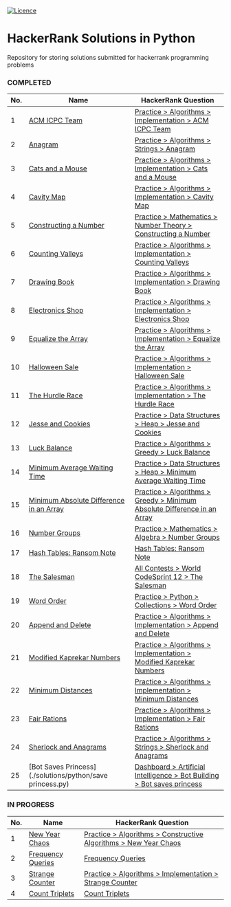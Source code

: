 [![Licence](https://img.shields.io/github/license/Ileriayo/markdown-badges?style=for-the-badge)](./LICENSE)


# HackerRank Solutions in Python
Repository for storing solutions submitted for hackerrank programming problems

### COMPLETED

| No. | Name                                                                                                     | HackerRank Question                                                                                                                                        | 
|-----|----------------------------------------------------------------------------------------------------------|------------------------------------------------------------------------------------------------------------------------------------------------------------|
| 1   | [ACM ICPC Team](./solutions/python/acm-icpc-team.py)                                                     | [Practice > Algorithms > Implementation > ACM ICPC Team](https://www.hackerrank.com/challenges/acm-icpc-team/problem)                                      |
| 2   | [Anagram](./solutions/python/anagram.py)                                                                 | [Practice > Algorithms > Strings > Anagram](https://www.hackerrank.com/challenges/anagram/problem)                                                         |
| 3   | [Cats and a Mouse](./solutions/python/cats-and-a-mouse.py)                                               | [Practice > Algorithms > Implementation > Cats and a Mouse](https://www.hackerrank.com/challenges/cats-and-a-mouse/problem)                                |
| 4   | [Cavity Map](./solutions/python/cavity-map.py)                                                           | [Practice > Algorithms > Implementation > Cavity Map](https://www.hackerrank.com/challenges/cavity-map/problem)                                            |
| 5   | [Constructing a Number](./solutions/python/constructing-a-number.py)                                     | [Practice > Mathematics > Number Theory > Constructing a Number](https://www.hackerrank.com/challenges/constructing-a-number/problem)                      |
| 6   | [Counting Valleys](./solutions/python/counting-valleys.py)                                               | [Practice > Algorithms > Implementation > Counting Valleys](https://www.hackerrank.com/challenges/counting-valleys/problem)                                |
| 7   | [Drawing Book](./solutions/python/drawing-book.py)                                                       | [Practice > Algorithms > Implementation > Drawing Book](https://www.hackerrank.com/challenges/drawing-book/problem)                                        |
| 8   | [Electronics Shop](./solutions/python/electronics-shop.py)                                               | [Practice > Algorithms > Implementation > Electronics Shop](https://www.hackerrank.com/challenges/electronics-shop/problem)                                |
| 9   | [Equalize the Array](./solutions/python/equalize-the-array.py)                                           | [Practice > Algorithms > Implementation > Equalize the Array](https://www.hackerrank.com/challenges/equality-in-a-array/problem)                           |
| 10  | [Halloween Sale](./solutions/python/halloween-sale.py)                                                   | [Practice > Algorithms > Implementation > Halloween Sale](https://www.hackerrank.com/challenges/halloween-sale/problem)                                    |
| 11  | [The Hurdle Race](./solutions/python/the-hurdle-race.py)                                                 | [Practice > Algorithms > Implementation > The Hurdle Race](https://www.hackerrank.com/challenges/the-hurdle-race/problem)                                  |
| 12  | [Jesse and Cookies](./solutions/python/jesse-and-cookies.py)                                             | [Practice > Data Structures > Heap > Jesse and Cookies](https://www.hackerrank.com/challenges/jesse-and-cookies/problem)                                   |
| 13  | [Luck Balance](./solutions/python/luck-balance.py)                                                       | [Practice > Algorithms > Greedy > Luck Balance](https://www.hackerrank.com/challenges/luck-balance/)                                                       |
| 14  | [Minimum Average Waiting Time](./solutions/python/minimum-average-waiting-time.py)                       | [Practice > Data Structures > Heap > Minimum Average Waiting Time](https://www.hackerrank.com/challenges/minimum-average-waiting-time/problem)             |
| 15  | [Minimum Absolute Difference in an Array](./solutions/python/minimum-absolute-difference-in-an-array.py) | [Practice > Algorithms > Greedy > Minimum Absolute Difference in an Array](https://www.hackerrank.com/challenges/minimum-absolute-difference-in-an-array/) |
| 16  | [Number Groups](./solutions/python/number-groups.py)                                                     | [Practice > Mathematics > Algebra > Number Groups](https://www.hackerrank.com/challenges/number-groups/problem)                                            |
| 17  | [Hash Tables: Ransom Note](./solutions/python/ransom-note.py)                                            | [Hash Tables: Ransom Note](https://www.hackerrank.com/challenges/ctci-ransom-note/problem)                                                                 |
| 18  | [The Salesman](./solutions/python/the-salesman.py)                                                       | [All Contests > World CodeSprint 12 > The Salesman](https://www.hackerrank.com/contests/world-codesprint-12/challenges/the-salesman/problem)               |
| 19  | [Word Order](./solutions/python/word-order.py)                                                           | [Practice > Python > Collections > Word Order](https://www.hackerrank.com/challenges/word-order/problem)                                                   |
| 20  | [Append and Delete](./solutions/python/append-and-delete.py)                                             | [Practice > Algorithms > Implementation > Append and Delete](https://www.hackerrank.com/challenges/append-and-delete/problem)                              |
| 21  | [Modified Kaprekar Numbers](./solutions/python/modified-kaprekar-numbers.py)                             | [Practice > Algorithms > Implementation > Modified Kaprekar Numbers](https://www.hackerrank.com/challenges/kaprekar-numbers/problem)                       |
| 22  | [Minimum Distances](./solutions/python/minimum-distances.py)                                             | [Practice > Algorithms > Implementation > Minimum Distances](https://www.hackerrank.com/challenges/minimum-distances/problem)                              |
| 23  | [Fair Rations](./solutions/python/fair-rations.py)                                                       | [Practice > Algorithms > Implementation > Fair Rations](https://www.hackerrank.com/challenges/fair-rations/problem)                                        |
| 24  | [Sherlock and Anagrams](./solutions/python/sherlock-and-anagrams.py)                                     | [Practice > Algorithms > Strings > Sherlock and Anagrams](https://www.hackerrank.com/challenges/sherlock-and-anagrams/problem)                             |
| 25  | [Bot Saves Princess](./solutions/python/save princess.py)                                                | [Dashboard > Artificial Intelligence > Bot Building > Bot saves princess](https://www.hackerrank.com/challenges/saveprincess/problem)                      |
<!---
| N/A | [Programming Competition](./solutions/python/programming-competition.py) | [Unknown Question] |
--->

### IN PROGRESS

| No. | Name                                                         | HackerRank Question                                                                                                              | 
|-----|--------------------------------------------------------------|----------------------------------------------------------------------------------------------------------------------------------|
| 1   | [New Year Chaos](./solutions/python/new-year-chaos.py)       | [Practice > Algorithms > Constructive Algorithms > New Year Chaos](https://www.hackerrank.com/challenges/new-year-chaos/problem) |
| 2   | [Frequency Queries](./solutions/python/frequency-queries.py) | [Frequency Queries](https://www.hackerrank.com/challenges/frequency-queries/problem)                                             |
| 3   | [Strange Counter](./solutions/python/strange-counter.py)     | [Practice > Algorithms > Implementation > Strange Counter](https://www.hackerrank.com/challenges/strange-code/problem)           |
| 4   | [Count Triplets](.solutions/python/count-triplets.py)        | [Count Triplets](https://www.hackerrank.com/challenges/count-triplets-1/problem)                                                 |

